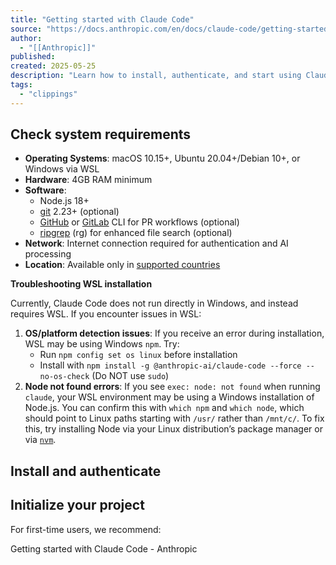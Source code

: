 ```yaml
---
title: "Getting started with Claude Code"
source: "https://docs.anthropic.com/en/docs/claude-code/getting-started"
author:
  - "[[Anthropic]]"
published:
created: 2025-05-25
description: "Learn how to install, authenticate, and start using Claude Code."
tags:
  - "clippings"
---
```

## Check system requirements

- **Operating Systems**: macOS 10.15+, Ubuntu 20.04+/Debian 10+, or Windows via WSL
- **Hardware**: 4GB RAM minimum
- **Software**:
	- Node.js 18+
	- [git](https://git-scm.com/downloads) 2.23+ (optional)
	- [GitHub](https://cli.github.com/) or [GitLab](https://gitlab.com/gitlab-org/cli) CLI for PR workflows (optional)
	- [ripgrep](https://github.com/BurntSushi/ripgrep?tab=readme-ov-file#installation) (rg) for enhanced file search (optional)
- **Network**: Internet connection required for authentication and AI processing
- **Location**: Available only in [supported countries](https://www.anthropic.com/supported-countries)

**Troubleshooting WSL installation**

Currently, Claude Code does not run directly in Windows, and instead requires WSL. If you encounter issues in WSL:

1. **OS/platform detection issues**: If you receive an error during installation, WSL may be using Windows `npm`. Try:
	- Run `npm config set os linux` before installation
	- Install with `npm install -g @anthropic-ai/claude-code --force --no-os-check` (Do NOT use `sudo`)
2. **Node not found errors**: If you see `exec: node: not found` when running `claude`, your WSL environment may be using a Windows installation of Node.js. You can confirm this with `which npm` and `which node`, which should point to Linux paths starting with `/usr/` rather than `/mnt/c/`. To fix this, try installing Node via your Linux distribution’s package manager or via [`nvm`](https://github.com/nvm-sh/nvm).

## Install and authenticate

## Initialize your project

For first-time users, we recommend:

Getting started with Claude Code - Anthropic